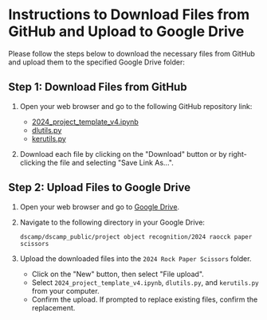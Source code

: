# Instructions to Download Files from GitHub and Upload to Google Drive

Please follow the steps below to download the necessary files from GitHub and upload them to the specified Google Drive folder:

## Step 1: Download Files from GitHub

1. Open your web browser and go to the following GitHub repository link:

    - [2024_project_template_v4.ipynb](https://github.com/RudyMartin/dsai-2024/blob/main/rps_files/2024_project_template_v4.ipynb)
    - [dlutils.py](https://github.com/RudyMartin/dsai-2024/blob/main/rps_files/dlutils.py)
    - [kerutils.py](https://github.com/RudyMartin/dsai-2024/blob/main/rps_files/kerutils.py)

2. Download each file by clicking on the "Download" button or by right-clicking the file and selecting "Save Link As...".

## Step 2: Upload Files to Google Drive

1. Open your web browser and go to [Google Drive](https://drive.google.com/).

2. Navigate to the following directory in your Google Drive:

    ```
    dscamp/dscamp_public/project object recognition/2024 raocck paper scissors
    ```

3. Upload the downloaded files into the `2024 Rock Paper Scissors` folder. 

    - Click on the "New" button, then select "File upload".
    - Select `2024_project_template_v4.ipynb`, `dlutils.py`, and `kerutils.py` from your computer.
    - Confirm the upload. If prompted to replace existing files, confirm the replacement.







